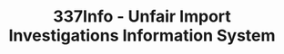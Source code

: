 ---
bigquery: https://console.cloud.google.com/bigquery?p=patents-public-data&d=usitc_investigations&page=dataset&project=sheets-management-319211
citation: US International Trade Commission 337Info Unfair Import Investigations Information
  System
contributors: US International Trade Comission
cost: None
description: US International Trade Commission 337Info Unfair Import Investigations
  Information System contains data on investigations done under Section 337. Section
  337 declares the infringement of certain statutory intellectual property rights
  and other forms of unfair competition in import trade to be unlawful practices.
  Most Section 337 investigations involve allegations of patent or registered trademark
  infringement.
documentation: FAQ and tutorial available on the site
last_edit: 04/06/2022, 22:43:44
location: https://pubapps2.usitc.gov/337external/
maintained_by: US International Trade Comission
schema_fields:
- currentActiveALJ
- complainant
- respondent
- aljAssigned
- invUnfairAct
- investigationNo
- teoIdDueDate
- id
- endDateMarkmanHearing
- htsNumbers
- cafcAppeals
- finalIdOnViolationIssue
- investigationType
- ouiiParticipation
- publication_number
- dateComplaintFiled
- actualEndDateEvidHear
- teoIdIssueDate
- scheduledEndDateEvidHear
- investigationTermDate
- scheduledStartDateEvidHear
- issueDateOtherNonFinal
- gcAttorney
- finalDetViolation
- finalIdOnViolationDue
- dateCreated
- finalDetNoViolation
- internalRemand
- trademarkNumbers
- teoReliefGranted
- markmanHearing
- dateOfPublicationFrNotice
- copyrightNumbers
- lastUpdated
- startDateMarkmanHearing
- patentNumbers
- currentStatus
- patentNumber
- actualStartDateEvidHear
- docketNo
- targetDate
- title
- ouiiAttorney
- teoProceedingInvolved
shortname: unfair_import_investigations
tags:
- import
- legal
- trade
timeframe: 2008-2021 (prior to 2008 downloadable as a JSON file)
title: 337Info - Unfair Import Investigations Information System
uuid: 2721f5ec-e599-4890-9265-9706719fc71e
---